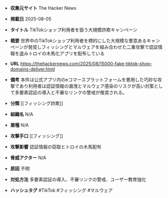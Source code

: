 - **収集元サイト**
The Hacker News

- **掲載日**
2025-08-05

- **タイトル**
TikTokショップ利用者を狙う大規模詐欺キャンペーン

- **概要**
世界中のTikTokショップ利用者を標的にした大規模な悪意あるキャンペーンが発覚しフィッシングとマルウェアを組み合わせた二重攻撃で認証情報を盗みトロイの木馬化アプリを配布している

- **URL**
https://thehackernews.com/2025/08/15000-fake-tiktok-shop-domains-deliver.html

- **備考**
本件は公式アプリ内のeコマースプラットフォームを悪用した巧妙な攻撃であり利用者は認証情報の漏洩とマルウェア感染のリスクが高い対策として多要素認証の導入と不審なリンクの警戒が推奨される。

- **分類**
[[フィッシング詐欺]]

- **組織名**
N/A

- **業種**
N/A

- **攻撃手口**
[[フィッシング]]

- **攻撃影響**
認証情報の窃取とトロイの木馬配布

- **脅威アクター**
N/A

- **原因**
不明

- **対処方法**
多要素認証の導入、不審リンクの警戒、ユーザー教育強化

- **ハッシュタグ**
#TikTok #フィッシング #マルウェア
